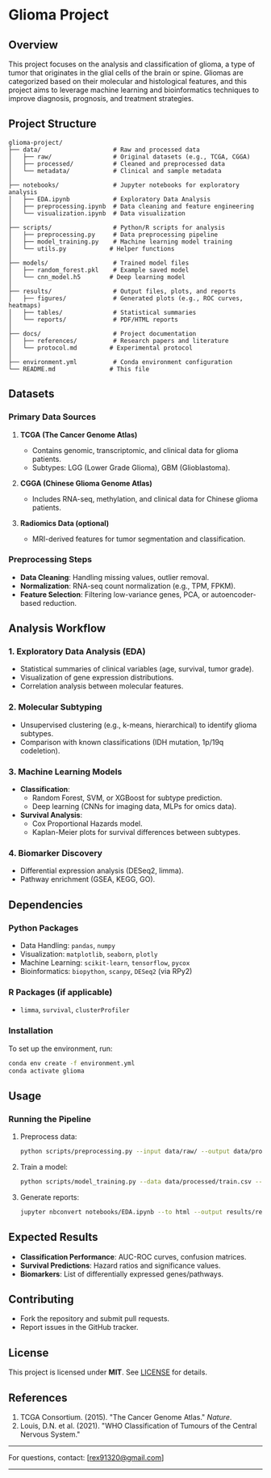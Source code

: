 # Glioma Project

## Overview

This project focuses on the analysis and classification of glioma, a type of tumor that originates in the glial cells of the brain or spine. Gliomas are categorized based on their molecular and histological features, and this project aims to leverage machine learning and bioinformatics techniques to improve diagnosis, prognosis, and treatment strategies.

## Project Structure

```
glioma-project/
├── data/                    # Raw and processed data
│   ├── raw/                 # Original datasets (e.g., TCGA, CGGA)
│   ├── processed/           # Cleaned and preprocessed data
│   └── metadata/            # Clinical and sample metadata
│
├── notebooks/               # Jupyter notebooks for exploratory analysis
│   ├── EDA.ipynb            # Exploratory Data Analysis
│   ├── preprocessing.ipynb  # Data cleaning and feature engineering
│   └── visualization.ipynb  # Data visualization
│
├── scripts/                 # Python/R scripts for analysis
│   ├── preprocessing.py     # Data preprocessing pipeline
│   ├── model_training.py    # Machine learning model training
│   └── utils.py            # Helper functions
│
├── models/                  # Trained model files
│   ├── random_forest.pkl    # Example saved model
│   └── cnn_model.h5        # Deep learning model
│
├── results/                 # Output files, plots, and reports
│   ├── figures/             # Generated plots (e.g., ROC curves, heatmaps)
│   ├── tables/              # Statistical summaries
│   └── reports/             # PDF/HTML reports
│
├── docs/                    # Project documentation
│   ├── references/          # Research papers and literature
│   └── protocol.md         # Experimental protocol
│
├── environment.yml          # Conda environment configuration
└── README.md               # This file
```

## Datasets

### Primary Data Sources
1. **TCGA (The Cancer Genome Atlas)**  
   - Contains genomic, transcriptomic, and clinical data for glioma patients.
   - Subtypes: LGG (Lower Grade Glioma), GBM (Glioblastoma).

2. **CGGA (Chinese Glioma Genome Atlas)**  
   - Includes RNA-seq, methylation, and clinical data for Chinese glioma patients.

3. **Radiomics Data (optional)**  
   - MRI-derived features for tumor segmentation and classification.

### Preprocessing Steps
- **Data Cleaning**: Handling missing values, outlier removal.
- **Normalization**: RNA-seq count normalization (e.g., TPM, FPKM).
- **Feature Selection**: Filtering low-variance genes, PCA, or autoencoder-based reduction.

## Analysis Workflow

### 1. Exploratory Data Analysis (EDA)
- Statistical summaries of clinical variables (age, survival, tumor grade).
- Visualization of gene expression distributions.
- Correlation analysis between molecular features.

### 2. Molecular Subtyping
- Unsupervised clustering (e.g., k-means, hierarchical) to identify glioma subtypes.
- Comparison with known classifications (IDH mutation, 1p/19q codeletion).

### 3. Machine Learning Models
- **Classification**:  
  - Random Forest, SVM, or XGBoost for subtype prediction.
  - Deep learning (CNNs for imaging data, MLPs for omics data).
- **Survival Analysis**:  
  - Cox Proportional Hazards model.
  - Kaplan-Meier plots for survival differences between subtypes.

### 4. Biomarker Discovery
- Differential expression analysis (DESeq2, limma).
- Pathway enrichment (GSEA, KEGG, GO).

## Dependencies

### Python Packages
- Data Handling: `pandas`, `numpy`
- Visualization: `matplotlib`, `seaborn`, `plotly`
- Machine Learning: `scikit-learn`, `tensorflow`, `pycox`
- Bioinformatics: `biopython`, `scanpy`, `DESeq2` (via RPy2)

### R Packages (if applicable)
- `limma`, `survival`, `clusterProfiler`

### Installation
To set up the environment, run:
```bash
conda env create -f environment.yml
conda activate glioma
```

## Usage

### Running the Pipeline
1. Preprocess data:
   ```bash
   python scripts/preprocessing.py --input data/raw/ --output data/processed/
   ```
2. Train a model:
   ```bash
   python scripts/model_training.py --data data/processed/train.csv --model models/rf_model.pkl
   ```
3. Generate reports:
   ```bash
   jupyter nbconvert notebooks/EDA.ipynb --to html --output results/reports/EDA_report.html
   ```

## Expected Results
- **Classification Performance**: AUC-ROC curves, confusion matrices.
- **Survival Predictions**: Hazard ratios and significance values.
- **Biomarkers**: List of differentially expressed genes/pathways.

## Contributing
- Fork the repository and submit pull requests.
- Report issues in the GitHub tracker.

## License
This project is licensed under **MIT**. See [LICENSE](LICENSE) for details.

## References
1. TCGA Consortium. (2015). "The Cancer Genome Atlas." *Nature*.
2. Louis, D.N. et al. (2021). "WHO Classification of Tumours of the Central Nervous System."

---

For questions, contact: [rex91320@gmail.com]  


--- 
